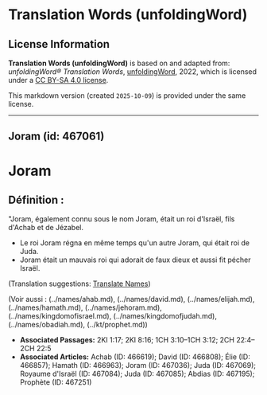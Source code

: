 # Translation Words (unfoldingWord)

## License Information

**Translation Words (unfoldingWord)** is based on and adapted from: _unfoldingWord® Translation Words_, [unfoldingWord](https://unfoldingword.org/utw), 2022, which is licensed under a [CC BY-SA 4.0 license](https://creativecommons.org/licenses/by-sa/4.0/legalcode.en).

This markdown version (created `2025-10-09`) is provided under the same license.



--------------------------------

## Joram (id: 467061)

Joram
=====

Définition :
------------

"Joram, également connu sous le nom Joram, était un roi d'Israël, fils d'Achab et de Jézabel.

* Le roi Joram régna en même temps qu'un autre Joram, qui était roi de Juda.
* Joram était un mauvais roi qui adorait de faux dieux et aussi fit pécher Israël.

(Translation suggestions: [Translate Names](rc://en/ta/man/translate/translate-names))

(Voir aussi : (../names/ahab.md), (../names/david.md), (../names/elijah.md), (../names/hamath.md), (../names/jehoram.md), (../names/kingdomofisrael.md), (../names/kingdomofjudah.md), (../names/obadiah.md), (../kt/prophet.md))

* **Associated Passages:** 2KI 1:17; 2KI 8:16; 1CH 3:10–1CH 3:12; 2CH 22:4–2CH 22:5
* **Associated Articles:** Achab (ID: 466619); David (ID: 466808); Élie (ID: 466857); Hamath (ID: 466963); Joram (ID: 467036); Juda (ID: 467069); Royaume d'Israël (ID: 467084); Juda (ID: 467085); Abdias (ID: 467195); Prophète (ID: 467251)


